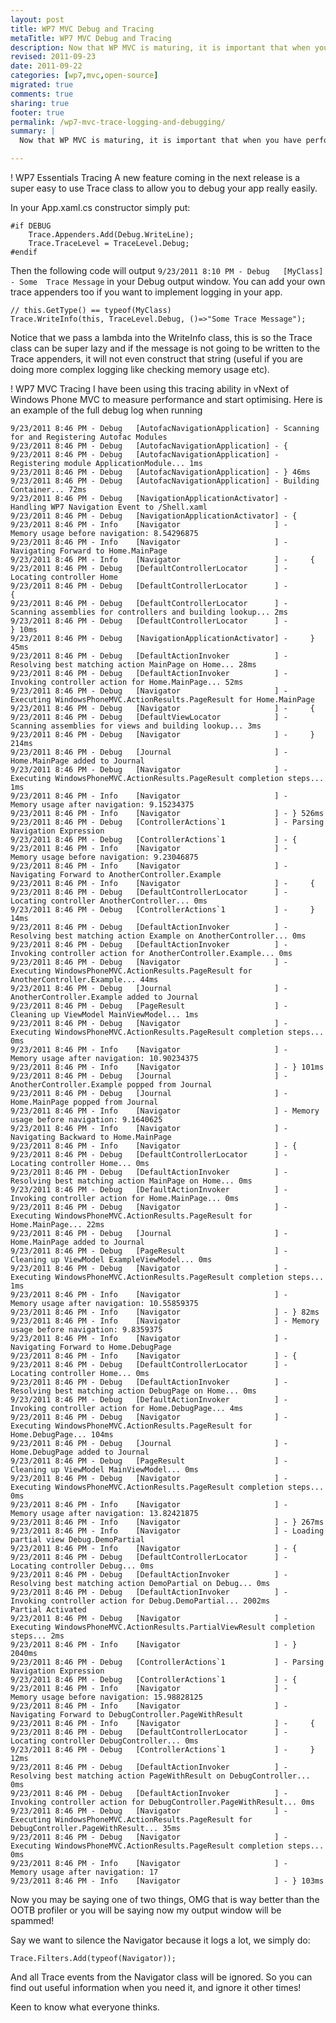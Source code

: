 ```yaml
---
layout: post
title: WP7 MVC Debug and Tracing
metaTitle: WP7 MVC Debug and Tracing
description: Now that WP MVC is maturing, it is important that when you have performance issues or any issues, you can find the problem easily!
revised: 2011-09-23
date: 2011-09-22
categories: [wp7,mvc,open-source]
migrated: true
comments: true
sharing: true
footer: true
permalink: /wp7-mvc-trace-logging-and-debugging/
summary: | 
  Now that WP MVC is maturing, it is important that when you have performance issues or any issues, you can find the problem easily!

---
```

! WP7 Essentials Tracing
A new feature coming in the next release is a super easy to use Trace class to allow you to debug your app really easily.

In your App.xaml.cs constructor simply put:

    #if DEBUG
        Trace.Appenders.Add(Debug.WriteLine);
        Trace.TraceLevel = TraceLevel.Debug;
    #endif

Then the following code will output `9/23/2011 8:10 PM - Debug   [MyClass] - Some  Trace Message` in your Debug output window. You can add your own trace appenders too if you want to implement logging in your app.

    // this.GetType() == typeof(MyClass)
    Trace.WriteInfo(this, TraceLevel.Debug, ()=>"Some Trace Message");

Notice that we pass a lambda into the WriteInfo class, this is so the Trace class can be super lazy and if the message is not going to be written to the Trace appenders, it will not even construct that string (useful if you are doing more complex logging like checking memory usage etc).

! WP7 MVC Tracing
I have been using this tracing ability in vNext of Windows Phone MVC to measure performance and start optimising. Here is an example of the full debug log when running


    9/23/2011 8:46 PM - Debug   [AutofacNavigationApplication] - Scanning for and Registering Autofac Modules
    9/23/2011 8:46 PM - Debug   [AutofacNavigationApplication] - {
    9/23/2011 8:46 PM - Debug   [AutofacNavigationApplication] -     Registering module ApplicationModule... 1ms
    9/23/2011 8:46 PM - Debug   [AutofacNavigationApplication] - } 46ms
    9/23/2011 8:46 PM - Debug   [AutofacNavigationApplication] - Building Container... 72ms
    9/23/2011 8:46 PM - Debug   [NavigationApplicationActivator] - Handling WP7 Navigation Event to /Shell.xaml
    9/23/2011 8:46 PM - Debug   [NavigationApplicationActivator] - {
    9/23/2011 8:46 PM - Info    [Navigator                     ] -     Memory usage before navigation: 8.54296875
    9/23/2011 8:46 PM - Info    [Navigator                     ] -     Navigating Forward to Home.MainPage
    9/23/2011 8:46 PM - Info    [Navigator                     ] -     {
    9/23/2011 8:46 PM - Debug   [DefaultControllerLocator      ] -         Locating controller Home
    9/23/2011 8:46 PM - Debug   [DefaultControllerLocator      ] -         {
    9/23/2011 8:46 PM - Debug   [DefaultControllerLocator      ] -             Scanning assemblies for controllers and building lookup... 2ms
    9/23/2011 8:46 PM - Debug   [DefaultControllerLocator      ] -         } 10ms
    9/23/2011 8:46 PM - Debug   [NavigationApplicationActivator] -     } 45ms
    9/23/2011 8:46 PM - Debug   [DefaultActionInvoker          ] -     Resolving best matching action MainPage on Home... 28ms
    9/23/2011 8:46 PM - Debug   [DefaultActionInvoker          ] -     Invoking controller action for Home.MainPage... 52ms
    9/23/2011 8:46 PM - Debug   [Navigator                     ] -     Executing WindowsPhoneMVC.ActionResults.PageResult for Home.MainPage
    9/23/2011 8:46 PM - Debug   [Navigator                     ] -     {
    9/23/2011 8:46 PM - Debug   [DefaultViewLocator            ] -         Scanning assemblies for views and building lookup... 3ms
    9/23/2011 8:46 PM - Debug   [Navigator                     ] -     } 214ms
    9/23/2011 8:46 PM - Debug   [Journal                       ] -     Home.MainPage added to Journal
    9/23/2011 8:46 PM - Debug   [Navigator                     ] -     Executing WindowsPhoneMVC.ActionResults.PageResult completion steps... 1ms
    9/23/2011 8:46 PM - Info    [Navigator                     ] -     Memory usage after navigation: 9.15234375
    9/23/2011 8:46 PM - Info    [Navigator                     ] - } 526ms
    9/23/2011 8:46 PM - Debug   [ControllerActions`1           ] - Parsing Navigation Expression
    9/23/2011 8:46 PM - Debug   [ControllerActions`1           ] - {
    9/23/2011 8:46 PM - Info    [Navigator                     ] -     Memory usage before navigation: 9.23046875
    9/23/2011 8:46 PM - Info    [Navigator                     ] -     Navigating Forward to AnotherController.Example
    9/23/2011 8:46 PM - Info    [Navigator                     ] -     {
    9/23/2011 8:46 PM - Debug   [DefaultControllerLocator      ] -         Locating controller AnotherController... 0ms
    9/23/2011 8:46 PM - Debug   [ControllerActions`1           ] -     } 14ms
    9/23/2011 8:46 PM - Debug   [DefaultActionInvoker          ] -     Resolving best matching action Example on AnotherController... 0ms
    9/23/2011 8:46 PM - Debug   [DefaultActionInvoker          ] -     Invoking controller action for AnotherController.Example... 0ms
    9/23/2011 8:46 PM - Debug   [Navigator                     ] -     Executing WindowsPhoneMVC.ActionResults.PageResult for AnotherController.Example... 44ms
    9/23/2011 8:46 PM - Debug   [Journal                       ] -     AnotherController.Example added to Journal
    9/23/2011 8:46 PM - Debug   [PageResult                    ] -     Cleaning up ViewModel MainViewModel... 1ms
    9/23/2011 8:46 PM - Debug   [Navigator                     ] -     Executing WindowsPhoneMVC.ActionResults.PageResult completion steps... 0ms
    9/23/2011 8:46 PM - Info    [Navigator                     ] -     Memory usage after navigation: 10.90234375
    9/23/2011 8:46 PM - Info    [Navigator                     ] - } 101ms
    9/23/2011 8:46 PM - Debug   [Journal                       ] - AnotherController.Example popped from Journal
    9/23/2011 8:46 PM - Debug   [Journal                       ] - Home.MainPage popped from Journal
    9/23/2011 8:46 PM - Info    [Navigator                     ] - Memory usage before navigation: 9.1640625
    9/23/2011 8:46 PM - Info    [Navigator                     ] - Navigating Backward to Home.MainPage
    9/23/2011 8:46 PM - Info    [Navigator                     ] - {
    9/23/2011 8:46 PM - Debug   [DefaultControllerLocator      ] -     Locating controller Home... 0ms
    9/23/2011 8:46 PM - Debug   [DefaultActionInvoker          ] -     Resolving best matching action MainPage on Home... 0ms
    9/23/2011 8:46 PM - Debug   [DefaultActionInvoker          ] -     Invoking controller action for Home.MainPage... 0ms
    9/23/2011 8:46 PM - Debug   [Navigator                     ] -     Executing WindowsPhoneMVC.ActionResults.PageResult for Home.MainPage... 22ms
    9/23/2011 8:46 PM - Debug   [Journal                       ] -     Home.MainPage added to Journal
    9/23/2011 8:46 PM - Debug   [PageResult                    ] -     Cleaning up ViewModel ExampleViewModel... 0ms
    9/23/2011 8:46 PM - Debug   [Navigator                     ] -     Executing WindowsPhoneMVC.ActionResults.PageResult completion steps... 1ms
    9/23/2011 8:46 PM - Info    [Navigator                     ] -     Memory usage after navigation: 10.55859375
    9/23/2011 8:46 PM - Info    [Navigator                     ] - } 82ms
    9/23/2011 8:46 PM - Info    [Navigator                     ] - Memory usage before navigation: 9.8359375
    9/23/2011 8:46 PM - Info    [Navigator                     ] - Navigating Forward to Home.DebugPage
    9/23/2011 8:46 PM - Info    [Navigator                     ] - {
    9/23/2011 8:46 PM - Debug   [DefaultControllerLocator      ] -     Locating controller Home... 0ms
    9/23/2011 8:46 PM - Debug   [DefaultActionInvoker          ] -     Resolving best matching action DebugPage on Home... 0ms
    9/23/2011 8:46 PM - Debug   [DefaultActionInvoker          ] -     Invoking controller action for Home.DebugPage... 4ms
    9/23/2011 8:46 PM - Debug   [Navigator                     ] -     Executing WindowsPhoneMVC.ActionResults.PageResult for Home.DebugPage... 104ms
    9/23/2011 8:46 PM - Debug   [Journal                       ] -     Home.DebugPage added to Journal
    9/23/2011 8:46 PM - Debug   [PageResult                    ] -     Cleaning up ViewModel MainViewModel... 0ms
    9/23/2011 8:46 PM - Debug   [Navigator                     ] -     Executing WindowsPhoneMVC.ActionResults.PageResult completion steps... 0ms
    9/23/2011 8:46 PM - Info    [Navigator                     ] -     Memory usage after navigation: 13.82421875
    9/23/2011 8:46 PM - Info    [Navigator                     ] - } 267ms
    9/23/2011 8:46 PM - Info    [Navigator                     ] - Loading partial view Debug.DemoPartial
    9/23/2011 8:46 PM - Info    [Navigator                     ] - {
    9/23/2011 8:46 PM - Debug   [DefaultControllerLocator      ] -     Locating controller Debug... 0ms
    9/23/2011 8:46 PM - Debug   [DefaultActionInvoker          ] -     Resolving best matching action DemoPartial on Debug... 0ms
    9/23/2011 8:46 PM - Debug   [DefaultActionInvoker          ] -     Invoking controller action for Debug.DemoPartial... 2002ms
    Partial Activated
    9/23/2011 8:46 PM - Debug   [Navigator                     ] -     Executing WindowsPhoneMVC.ActionResults.PartialViewResult completion steps... 2ms
    9/23/2011 8:46 PM - Info    [Navigator                     ] - } 2040ms
    9/23/2011 8:46 PM - Debug   [ControllerActions`1           ] - Parsing Navigation Expression
    9/23/2011 8:46 PM - Debug   [ControllerActions`1           ] - {
    9/23/2011 8:46 PM - Info    [Navigator                     ] -     Memory usage before navigation: 15.98828125
    9/23/2011 8:46 PM - Info    [Navigator                     ] -     Navigating Forward to DebugController.PageWithResult
    9/23/2011 8:46 PM - Info    [Navigator                     ] -     {
    9/23/2011 8:46 PM - Debug   [DefaultControllerLocator      ] -         Locating controller DebugController... 0ms
    9/23/2011 8:46 PM - Debug   [ControllerActions`1           ] -     } 12ms
    9/23/2011 8:46 PM - Debug   [DefaultActionInvoker          ] -     Resolving best matching action PageWithResult on DebugController... 0ms
    9/23/2011 8:46 PM - Debug   [DefaultActionInvoker          ] -     Invoking controller action for DebugController.PageWithResult... 0ms
    9/23/2011 8:46 PM - Debug   [Navigator                     ] -     Executing WindowsPhoneMVC.ActionResults.PageResult for DebugController.PageWithResult... 35ms
    9/23/2011 8:46 PM - Debug   [Navigator                     ] -     Executing WindowsPhoneMVC.ActionResults.PageResult completion steps... 0ms
    9/23/2011 8:46 PM - Info    [Navigator                     ] -     Memory usage after navigation: 17
    9/23/2011 8:46 PM - Info    [Navigator                     ] - } 103ms


Now you may be saying one of two things, OMG that is way better than the OOTB profiler or you will be saying now my output window will be spammed!

Say we want to silence the Navigator because it logs a lot, we simply do:

    Trace.Filters.Add(typeof(Navigator));

And all Trace events from the Navigator class will be ignored. So you can find out useful information when you need it, and ignore it other times!

Keen to know what everyone thinks.